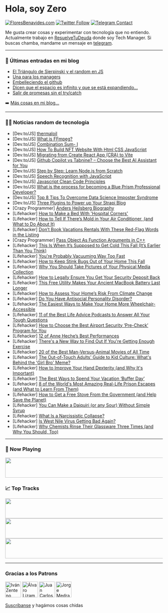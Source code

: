 # Hola, soy Zero

[![FloresBenavides.com](https://img.shields.io/website?down_message=oops&label=MiBlog&style=for-the-badge&up_message=online&url=https%3A%2F%2Ffloresbenavides.com)](https://floresbenavides.com) [![Twitter Follow](https://img.shields.io/twitter/follow/ZeroDragon?color=%231DA1F2&label=Follow&logo=twitter&logoColor=ffffff&style=for-the-badge)](https://twitter.com/zerodragon) [![Telegram Contact](https://img.shields.io/badge/escr%C3%ADbeme-ZeroDragon-%2326A5E4?style=for-the-badge&logo=telegram)](https://t.me/zerodragon)

Me gusta crear cosas y experimentar con tecnología que no entiendo.
Actualmente trabajo en [ResuelveTuDeuda](http://github.com/resuelve) donde soy Tech Manager.
Si buscas chamba, mandame un mensaje en [telegram](https://t.me/zerodragon).

---

### 📕 Últimas entradas en mi blog
<!-- BLOG-POST-LIST:START -->
- [El Triángulo de Sierpinski y el random en JS](https://floresbenavides.com/el-triangulo-de-sierpinski-y-el-random-en-js/)
- [Una para los managers](https://floresbenavides.com/una-para-los-managers/)
- [Embelleciendo el github](https://floresbenavides.com/embelleciendo-el-github/)
- [Dicen que el espacio es infinito y que se está expandiendo…](https://floresbenavides.com/dicen-que-el-espacio-es-infinito-y-que-se-esta-expandiendo/)
- [Salir de promesas sin el try/catch](https://floresbenavides.com/salir-de-promesas-sin-el-try-catch/)
<!-- BLOG-POST-LIST:END -->

➡️ [Más cosas en mi blog...](https://floresbenavides.com)

---

### 👨‍💻 Noticias random de tecnología
<!-- TECH-POSTS:START -->
- [Dev.to/JS] [thermaloil](https://dev.to/zaenala83019226/thermaloil-4m55)
- [Dev.to/JS] [What is FFmpeg?](https://dev.to/hamitdemir/what-is-ffmpeg-50f4)
- [Dev.to/JS] [Combination Sum- I](https://dev.to/zeeshanali0704/combination-sum-i-39h4)
- [Dev.to/JS] [How To Build NFT Website With Html CSS JavaScript](https://dev.to/codewithsadee/how-to-build-nft-website-with-html-css-javascript-l9k)
- [Dev.to/JS] [Migrating from Create React App &lpar;CRA&rpar; to Vite](https://dev.to/cathalmacdonnacha/migrating-from-create-react-app-cra-to-vite-5416)
- [Dev.to/JS] [Github Copilot vs Tabnine? – Choose the Best AI Assistant for You](https://dev.to/tyaga001/github-copilot-vs-tabnine-choose-the-best-ai-assistant-for-you-c7e)
- [Dev.to/JS] [Step by Step: Learn Node.js from Scratch](https://dev.to/diptisara/step-by-step-learn-nodejs-from-scratch-32a8)
- [Dev.to/JS] [Speech Recognition with JavaScript](https://dev.to/joelbonetr/speech-recognition-with-javascript-59g1)
- [Dev.to/JS] [Javascript Clean Code Principles](https://dev.to/flatlogic/javascript-clean-code-principles-286)
- [Dev.to/JS] [What is the process for becoming a Blue Prism Professional Developer?](https://dev.to/chennaiseo2/what-is-the-process-for-becoming-a-blue-prism-professional-developer-26l2)
- [Dev.to/JS] [Top 8 Tips To Overcome Data Science Imposter Syndrome](https://dev.to/datascientist987/top-8-tips-to-overcome-data-science-imposter-syndrome-bj4)
- [Dev.to/JS] [Three Plugins to Power up Your Strapi Blog](https://dev.to/strapi/three-plugins-to-power-up-your-strapi-blog-16i7)
- [Crazy Programmer] [Anders Hejlsberg Biography](https://www.thecrazyprogrammer.com/2022/08/anders-hejlsberg-biography.html)
- [Lifehacker] [How to Make a Bed With &#39;Hospital Corners&#39;](https://lifehacker.com/how-to-make-a-bed-with-hospital-corners-1849429531)
- [Lifehacker] [How to Tell If There’s Mold in Your Air Conditioner, &lpar;and What to Do About It&rpar;](https://lifehacker.com/how-to-tell-if-there-s-mold-in-your-air-conditioner-a-1849429683)
- [Lifehacker] [Don’t Book Vacations Rentals With These Red-Flag Words in the Listing](https://lifehacker.com/don-t-book-vacations-rentals-with-these-red-flag-words-1849429494)
- [Crazy Programmer] [Pass Object As Function Arguments in C++](https://www.thecrazyprogrammer.com/2022/08/object-as-function-arguments-in-c.html)
- [Lifehacker] [This Is When It’s Supposed to Get Cold This Fall &lpar;It’s Earlier Than You Think&rpar;](https://lifehacker.com/this-is-when-it-s-supposed-to-get-cold-this-fall-it-s-1849429647)
- [Lifehacker] [You&#39;re Probably Vacuuming Way Too Fast](https://lifehacker.com/youre-probably-vacuuming-way-too-fast-1849429518)
- [Lifehacker] [How to Keep Stink Bugs Out of Your Home This Fall](https://lifehacker.com/how-to-keep-stink-bugs-out-of-your-home-this-fall-1849429731)
- [Lifehacker] [Why You Should Take Pictures of Your Physical Media Collection](https://lifehacker.com/why-you-should-take-pictures-of-your-physical-media-col-1849435922)
- [Lifehacker] [How to Legally Ensure You Get Your Security Deposit Back](https://lifehacker.com/how-to-legally-ensure-you-get-your-security-deposit-bac-1849435017)
- [Lifehacker] [This Free Utility Makes Your Ancient MacBook Battery Last Longer](https://lifehacker.com/this-free-utility-makes-your-ancient-macbook-battery-la-1849434686)
- [Lifehacker] [How to Assess Your Home’s Risk From Climate Change](https://lifehacker.com/how-to-assess-your-home-s-risk-from-climate-change-1849428527)
- [Lifehacker] [Do You Have Antisocial Personality Disorder?](https://lifehacker.com/do-you-have-antisocial-personality-disorder-1849434758)
- [Lifehacker] [The Easiest Ways to Make Your Home More Wheelchair-Accessible](https://lifehacker.com/the-easiest-ways-to-make-your-home-more-wheelchair-acce-1849434466)
- [Lifehacker] [11 of the Best Life Advice Podcasts to Answer All Your Tough Questions](https://lifehacker.com/11-of-the-best-life-advice-podcasts-to-answer-all-your-1849434919)
- [Lifehacker] [How to Choose the Best Airport Security ‘Pre-Check’ Program for You](https://lifehacker.com/how-to-choose-the-best-airport-security-pre-check-pro-1849433015)
- [Lifehacker] [12 of Anne Heche’s Best Performances](https://lifehacker.com/12-of-anne-heche-s-best-performances-1849428022)
- [Lifehacker] [There&#39;s a New Way to Find Out If You&#39;re Getting Enough Exercise](https://lifehacker.com/theres-a-new-way-to-find-out-if-youre-getting-enough-ex-1849433948)
- [Lifehacker] [20 of the Best Man-Versus-Animal Movies of All Time](https://lifehacker.com/20-of-the-best-man-versus-animal-movies-of-all-time-1849416999)
- [Lifehacker] [The Out-of-Touch Adults&#39; Guide to Kid Culture: What&#39;s Behind the &#39;Girl Bro&#39; Meme?](https://lifehacker.com/the-out-of-touch-adults-guide-to-kid-culture-whats-beh-1849432598)
- [Lifehacker] [How to Improve Your Hand Dexterity &lpar;and Why It&#39;s Important&rpar;](https://lifehacker.com/how-to-improve-your-hand-dexterity-and-why-its-importa-1849432227)
- [Lifehacker] [The Best Ways to Spend Your Vacation ‘Buffer Day’](https://lifehacker.com/the-best-ways-to-spend-your-vacation-buffer-day-1849433148)
- [Lifehacker] [8 of the World&#39;s Most Amazing Real-Life Prison Escapes &lpar;and What to Learn From Them&rpar;](https://lifehacker.com/8-of-the-worlds-most-amazing-real-life-prison-escapes-1849427379)
- [Lifehacker] [How to Get a Free Stove From the Government &lpar;and Help Save the Planet&rpar;](https://lifehacker.com/how-to-get-a-free-stove-from-the-government-and-help-s-1849431130)
- [Lifehacker] [You Can Make a Daiquiri &lpar;or any Sour&rpar; Without Simple Syrup](https://lifehacker.com/you-can-make-a-daiquiri-or-any-sour-without-simple-sy-1849431540)
- [Lifehacker] [What Is a Narcissistic Collapse?](https://lifehacker.com/what-is-a-narcissistic-collapse-1849430424)
- [Lifehacker] [Is West Nile Virus Getting Bad Again?](https://lifehacker.com/is-west-nile-virus-getting-bad-again-1849430973)
- [Lifehacker] [Why Chemists Rinse Their Glassware Three Times &lpar;and Why You Should, Too&rpar;](https://lifehacker.com/why-chemists-rinse-their-glassware-three-times-and-why-1849430516)<!-- TECH-POSTS:END -->

---

### 🎵 Now Playing
<a href="https://spotify-now-playing-dun.vercel.app/now-playing?open"><img src="https://spotify-now-playing-dun.vercel.app/now-playing" width="540" height="64"></a>

### 📈 Top Tracks
<a href="https://spotify-now-playing-dun.vercel.app/top-tracks?i=1&open"><img src="https://spotify-now-playing-dun.vercel.app/top-tracks?i=1" width="540" height="64"></a>
<a href="https://spotify-now-playing-dun.vercel.app/top-tracks?i=2&open"><img src="https://spotify-now-playing-dun.vercel.app/top-tracks?i=2" width="540" height="64"></a>
<a href="https://spotify-now-playing-dun.vercel.app/top-tracks?i=3&open"><img src="https://spotify-now-playing-dun.vercel.app/top-tracks?i=3" width="540" height="64"></a>

---

### Gracias a los Patrons
[<img src="https://avatars.githubusercontent.com/u/243380?v=4" alt="Iván Zenteno" width="50px">](https://github.com/k001) [<img src="https://avatars.githubusercontent.com/u/19955639?v=4" alt="Álvaro Lizama" width="50px">](https://github.com/alvarolizama) [<img src="https://avatars.githubusercontent.com/u/2718753?v=4" alt="Juan Carlos Ruiz" width="50px">](https://github.com/JuanCrg90) [<img src="https://avatars.githubusercontent.com/u/37025?v=4" alt="Jorge Medrano" width="50px">](https://github.com/h1pp1e) 

[Suscríbanse](https://www.patreon.com/zerodragon) y hagámos cosas chidas
